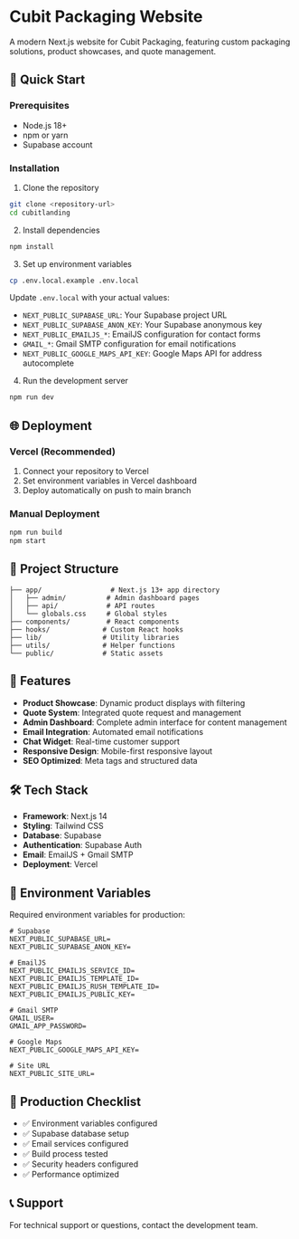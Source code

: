 # Cubit Packaging Website

A modern Next.js website for Cubit Packaging, featuring custom packaging solutions, product showcases, and quote management.

## 🚀 Quick Start

### Prerequisites
- Node.js 18+ 
- npm or yarn
- Supabase account

### Installation

1. Clone the repository
```bash
git clone <repository-url>
cd cubitlanding
```

2. Install dependencies
```bash
npm install
```

3. Set up environment variables
```bash
cp .env.local.example .env.local
```

Update `.env.local` with your actual values:
- `NEXT_PUBLIC_SUPABASE_URL`: Your Supabase project URL
- `NEXT_PUBLIC_SUPABASE_ANON_KEY`: Your Supabase anonymous key
- `NEXT_PUBLIC_EMAILJS_*`: EmailJS configuration for contact forms
- `GMAIL_*`: Gmail SMTP configuration for email notifications
- `NEXT_PUBLIC_GOOGLE_MAPS_API_KEY`: Google Maps API for address autocomplete

4. Run the development server
```bash
npm run dev
```

## 🌐 Deployment

### Vercel (Recommended)

1. Connect your repository to Vercel
2. Set environment variables in Vercel dashboard
3. Deploy automatically on push to main branch

### Manual Deployment

```bash
npm run build
npm start
```

## 📁 Project Structure

```
├── app/                 # Next.js 13+ app directory
│   ├── admin/          # Admin dashboard pages
│   ├── api/            # API routes
│   └── globals.css     # Global styles
├── components/         # React components
├── hooks/             # Custom React hooks
├── lib/               # Utility libraries
├── utils/             # Helper functions
└── public/            # Static assets
```

## 🔧 Features

- **Product Showcase**: Dynamic product displays with filtering
- **Quote System**: Integrated quote request and management
- **Admin Dashboard**: Complete admin interface for content management
- **Email Integration**: Automated email notifications
- **Chat Widget**: Real-time customer support
- **Responsive Design**: Mobile-first responsive layout
- **SEO Optimized**: Meta tags and structured data

## 🛠️ Tech Stack

- **Framework**: Next.js 14
- **Styling**: Tailwind CSS
- **Database**: Supabase
- **Authentication**: Supabase Auth
- **Email**: EmailJS + Gmail SMTP
- **Deployment**: Vercel

## 📝 Environment Variables

Required environment variables for production:

```env
# Supabase
NEXT_PUBLIC_SUPABASE_URL=
NEXT_PUBLIC_SUPABASE_ANON_KEY=

# EmailJS
NEXT_PUBLIC_EMAILJS_SERVICE_ID=
NEXT_PUBLIC_EMAILJS_TEMPLATE_ID=
NEXT_PUBLIC_EMAILJS_RUSH_TEMPLATE_ID=
NEXT_PUBLIC_EMAILJS_PUBLIC_KEY=

# Gmail SMTP
GMAIL_USER=
GMAIL_APP_PASSWORD=

# Google Maps
NEXT_PUBLIC_GOOGLE_MAPS_API_KEY=

# Site URL
NEXT_PUBLIC_SITE_URL=
```

## 🚀 Production Checklist

- ✅ Environment variables configured
- ✅ Supabase database setup
- ✅ Email services configured
- ✅ Build process tested
- ✅ Security headers configured
- ✅ Performance optimized

## 📞 Support

For technical support or questions, contact the development team.